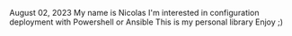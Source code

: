 August 02, 2023
My name is Nicolas 
I'm interested in configuration deployment with Powershell or Ansible
This is my personal library 
Enjoy ;)